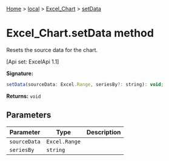 [Home](./index) &gt; [local](local.md) &gt; [Excel\_Chart](local.excel_chart.md) &gt; [setData](local.excel_chart.setdata.md)

# Excel\_Chart.setData method

Resets the source data for the chart. 

 \[Api set: ExcelApi 1.1\]

**Signature:**
```javascript
setData(sourceData: Excel.Range, seriesBy?: string): void;
```
**Returns:** `void`

## Parameters

|  Parameter | Type | Description |
|  --- | --- | --- |
|  `sourceData` | `Excel.Range` |  |
|  `seriesBy` | `string` |  |

